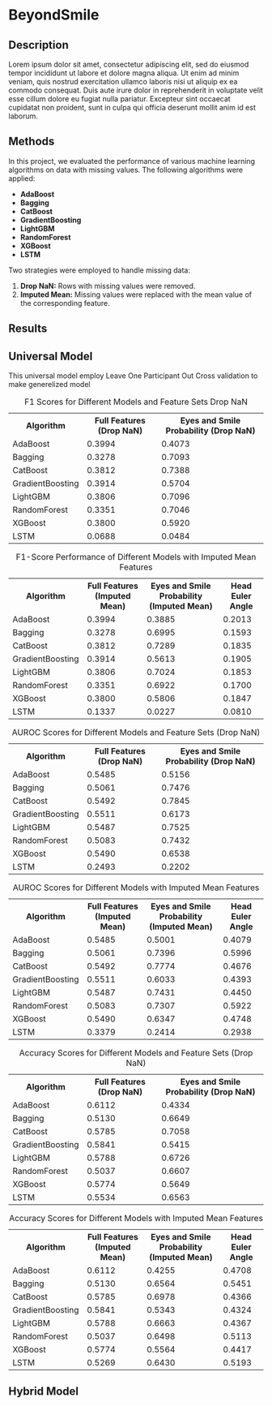 # BeyondSmile

## Description
Lorem ipsum dolor sit amet, consectetur adipiscing elit, sed do eiusmod tempor incididunt ut labore et dolore magna aliqua. Ut enim ad minim veniam, quis nostrud exercitation ullamco laboris nisi ut aliquip ex ea commodo consequat. Duis aute irure dolor in reprehenderit in voluptate velit esse cillum dolore eu fugiat nulla pariatur. Excepteur sint occaecat cupidatat non proident, sunt in culpa qui officia deserunt mollit anim id est laborum.

## Methods
In this project, we evaluated the performance of various machine learning algorithms on data with missing values. The following algorithms were applied:
- **AdaBoost**
- **Bagging**
- **CatBoost**
- **GradientBoosting**
- **LightGBM**
- **RandomForest**
- **XGBoost**
- **LSTM**

Two strategies were employed to handle missing data:
1. **Drop NaN:** Rows with missing values were removed.
2. **Imputed Mean:** Missing values were replaced with the mean value of the corresponding feature.


## Results

## Universal Model
This universal model employ Leave One Participant Out Cross validation to make generelized model

<table>
    <caption>F1 Scores for Different Models and Feature Sets Drop NaN</caption>
    <tr>
        <th>Algorithm</th>
        <th>Full Features (Drop NaN)</th>
        <th>Eyes and Smile Probability (Drop NaN)</th>
    </tr>
    <tr><td>AdaBoost</td><td>0.3994</td><td>0.4073</td></tr>
    <tr><td>Bagging</td><td>0.3278</td><td>0.7093</td></tr>
    <tr><td>CatBoost</td><td>0.3812</td><td>0.7388</td></tr>
    <tr><td>GradientBoosting</td><td>0.3914</td><td>0.5704</td></tr>
    <tr><td>LightGBM</td><td>0.3806</td><td>0.7096</td></tr>
    <tr><td>RandomForest</td><td>0.3351</td><td>0.7046</td></tr>
    <tr><td>XGBoost</td><td>0.3800</td><td>0.5920</td></tr>
    <tr><td>LSTM</td><td>0.0688</td><td>0.0484</td></tr>
</table>

<table>
    <caption>F1-Score Performance of Different Models with Imputed Mean Features</caption>
    <tr>
        <th>Algorithm</th>
        <th>Full Features (Imputed Mean)</th>
        <th>Eyes and Smile Probability (Imputed Mean)</th>
        <th>Head Euler Angle</th>
    </tr>
    <tr><td>AdaBoost</td><td>0.3994</td><td>0.3885</td><td>0.2013</td></tr>
    <tr><td>Bagging</td><td>0.3278</td><td>0.6995</td><td>0.1593</td></tr>
    <tr><td>CatBoost</td><td>0.3812</td><td>0.7289</td><td>0.1835</td></tr>
    <tr><td>GradientBoosting</td><td>0.3914</td><td>0.5613</td><td>0.1905</td></tr>
    <tr><td>LightGBM</td><td>0.3806</td><td>0.7024</td><td>0.1853</td></tr>
    <tr><td>RandomForest</td><td>0.3351</td><td>0.6922</td><td>0.1700</td></tr>
    <tr><td>XGBoost</td><td>0.3800</td><td>0.5806</td><td>0.1847</td></tr>
    <tr><td>LSTM</td><td>0.1337</td><td>0.0227</td><td>0.0810</td></tr>
</table>

<table>
    <caption>AUROC Scores for Different Models and Feature Sets (Drop NaN)</caption>
    <tr>
        <th>Algorithm</th>
        <th>Full Features (Drop NaN)</th>
        <th>Eyes and Smile Probability (Drop NaN)</th>
    </tr>
    <tr><td>AdaBoost</td><td>0.5485</td><td>0.5156</td></tr>
    <tr><td>Bagging</td><td>0.5061</td><td>0.7476</td></tr>
    <tr><td>CatBoost</td><td>0.5492</td><td>0.7845</td></tr>
    <tr><td>GradientBoosting</td><td>0.5511</td><td>0.6173</td></tr>
    <tr><td>LightGBM</td><td>0.5487</td><td>0.7525</td></tr>
    <tr><td>RandomForest</td><td>0.5083</td><td>0.7432</td></tr>
    <tr><td>XGBoost</td><td>0.5490</td><td>0.6538</td></tr>
    <tr><td>LSTM</td><td>0.2493</td><td>0.2202</td></tr>
</table>

<table>
    <caption>AUROC Scores for Different Models with Imputed Mean Features</caption>
    <tr>
        <th>Algorithm</th>
        <th>Full Features (Imputed Mean)</th>
        <th>Eyes and Smile Probability (Imputed Mean)</th>
        <th>Head Euler Angle</th>
    </tr>
    <tr><td>AdaBoost</td><td>0.5485</td><td>0.5001</td><td>0.4079</td></tr>
    <tr><td>Bagging</td><td>0.5061</td><td>0.7396</td><td>0.5996</td></tr>
    <tr><td>CatBoost</td><td>0.5492</td><td>0.7774</td><td>0.4676</td></tr>
    <tr><td>GradientBoosting</td><td>0.5511</td><td>0.6033</td><td>0.4393</td></tr>
    <tr><td>LightGBM</td><td>0.5487</td><td>0.7431</td><td>0.4450</td></tr>
    <tr><td>RandomForest</td><td>0.5083</td><td>0.7307</td><td>0.5922</td></tr>
    <tr><td>XGBoost</td><td>0.5490</td><td>0.6347</td><td>0.4748</td></tr>
    <tr><td>LSTM</td><td>0.3379</td><td>0.2414</td><td>0.2938</td></tr>
</table>

<table>
    <caption>Accuracy Scores for Different Models and Feature Sets (Drop NaN)</caption>
    <tr>
        <th>Algorithm</th>
        <th>Full Features (Drop NaN)</th>
        <th>Eyes and Smile Probability (Drop NaN)</th>
    </tr>
    <tr><td>AdaBoost</td><td>0.6112</td><td>0.4334</td></tr>
    <tr><td>Bagging</td><td>0.5130</td><td>0.6649</td></tr>
    <tr><td>CatBoost</td><td>0.5785</td><td>0.7058</td></tr>
    <tr><td>GradientBoosting</td><td>0.5841</td><td>0.5415</td></tr>
    <tr><td>LightGBM</td><td>0.5788</td><td>0.6726</td></tr>
    <tr><td>RandomForest</td><td>0.5037</td><td>0.6607</td></tr>
    <tr><td>XGBoost</td><td>0.5774</td><td>0.5649</td></tr>
    <tr><td>LSTM</td><td>0.5534</td><td>0.6563</td></tr>
</table>

<table>
    <caption>Accuracy Scores for Different Models with Imputed Mean Features</caption>
    <tr>
        <th>Algorithm</th>
        <th>Full Features (Imputed Mean)</th>
        <th>Eyes and Smile Probability (Imputed Mean)</th>
        <th>Head Euler Angle</th>
    </tr>
    <tr><td>AdaBoost</td><td>0.6112</td><td>0.4255</td><td>0.4708</td></tr>
    <tr><td>Bagging</td><td>0.5130</td><td>0.6564</td><td>0.5451</td></tr>
    <tr><td>CatBoost</td><td>0.5785</td><td>0.6978</td><td>0.4366</td></tr>
    <tr><td>GradientBoosting</td><td>0.5841</td><td>0.5343</td><td>0.4324</td></tr>
    <tr><td>LightGBM</td><td>0.5788</td><td>0.6663</td><td>0.4367</td></tr>
    <tr><td>RandomForest</td><td>0.5037</td><td>0.6498</td><td>0.5113</td></tr>
    <tr><td>XGBoost</td><td>0.5774</td><td>0.5564</td><td>0.4417</td></tr>
    <tr><td>LSTM</td><td>0.5269</td><td>0.6430</td><td>0.5193</td></tr>
</table>



## Hybrid Model


